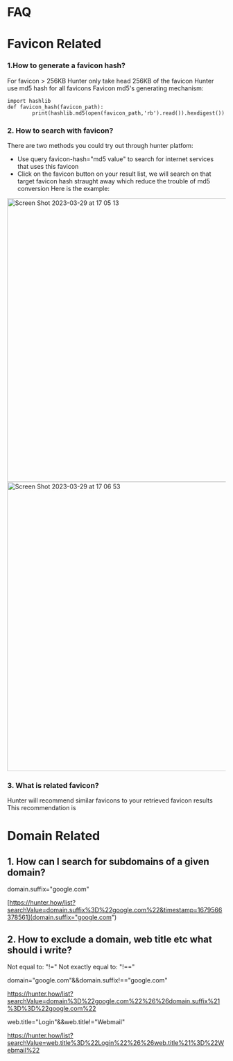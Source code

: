 # FAQ

# Favicon Related 
### 1.How to generate a favicon hash?
For favicon > 256KB Hunter only take head 256KB of the favicon
Hunter use md5 hash for all favicons
Favicon md5's generating mechanism:
```
import hashlib
def favicon_hash(favicon_path):
        print(hashlib.md5(open(favicon_path,'rb').read()).hexdigest())
```
### 2. How to search with favicon?
There are two methods you could try out through hunter platfom:
* Use query favicon-hash="md5 value" to search for internet services that uses this favicon
* Click on the favicon button on your result list, we will search on that target favicon hash straught away which reduce the trouble of md5 conversion
Here is the example: 
<img width="653" alt="Screen Shot 2023-03-29 at 17 05 13" src="https://user-images.githubusercontent.com/112148057/228484818-11f23c1b-d7c3-4c55-8182-8af860881460.png">
<img width="666" alt="Screen Shot 2023-03-29 at 17 06 53" src="https://user-images.githubusercontent.com/112148057/228484819-6912b61d-a6c5-45a7-b248-c355153aa730.png">

### 3. What is related favicon?
Hunter will recommend similar favicons to your retrieved favicon results
This recommendation is 


# Domain Related 
## 1. How can I search for subdomains of a given domain?

domain.suffix="google.com"

[https://hunter.how/list?searchValue=domain.suffix%3D%22google.com%22&timestamp=1679566378561](domain.suffix="google.com")

## 2. How to exclude a domain, web title etc what should i write?

Not equal to: "!=" 
Not exactly equal to: "!==" 

domain="google.com"&&domain.suffix!=="google.com"

https://hunter.how/list?searchValue=domain%3D%22google.com%22%26%26domain.suffix%21%3D%3D%22google.com%22

web.title="Login"&&web.title!="Webmail"

https://hunter.how/list?searchValue=web.title%3D%22Login%22%26%26web.title%21%3D%22Webmail%22
